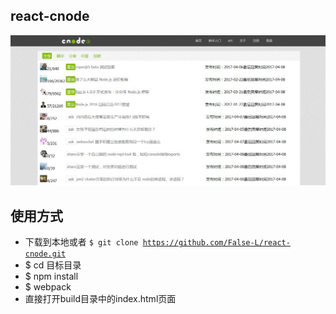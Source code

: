 ## react-cnode
![yemian](https://github.com/False-L/react-cnode/blob/master/src/img/cnode-w.gif)
## 使用方式
- 下载到本地或者 <code>$ git clone https://github.com/False-L/react-cnode.git</code>
- $ cd 目标目录
- $ npm install
- $ webpack
- 直接打开build目录中的index.html页面

